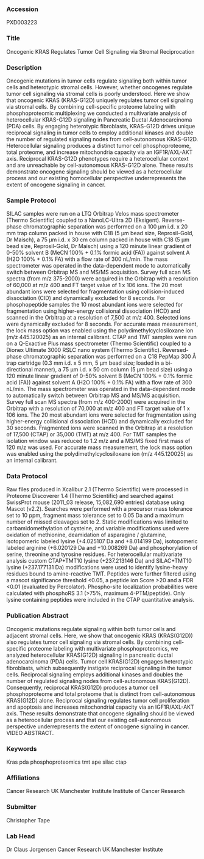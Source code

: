 ### Accession
PXD003223

### Title
Oncogenic KRAS Regulates Tumor Cell Signaling via Stromal Reciprocation

### Description
Oncogenic mutations in tumor cells regulate signaling both within tumor cells and heterotypic stromal cells. However, whether oncogenes regulate tumor cell signaling via stromal cells is poorly understood. Here we show that oncogenic KRAS (KRAS-G12D) uniquely regulates tumor cell signaling via stromal cells. By combining cell-specific proteome labeling with phosphoproteomic multiplexing we conducted a multivariate analysis of heterocellular KRAS-G12D signaling in Pancreatic Ductal Adenocarcinoma (PDA) cells. By engaging heterotypic fibroblasts, KRAS-G12D drives unique reciprocal signaling in tumor cells to employ additional kinases and double the number of regulated signaling nodes from cell-autonomous KRAS-G12D. Heterocellular signaling produces a distinct tumor cell phosphoproteome, total proteome, and increase mitochondria capacity via an IGF1R/AXL-AKT axis. Reciprocal KRAS-G12D phenotypes require a heterocellular context and are unreachable by cell-autonomous KRAS-G12D alone. These results demonstrate oncogene signaling should be viewed as a heterocellular process and our existing homocellular perspective underrepresents the extent of oncogene signaling in cancer.

### Sample Protocol
SILAC samples were run on a LTQ Orbitrap Velos mass spectrometer (Thermo Scientific) coupled to a NanoLC-Ultra 2D (Eksigent). Reverse-phase chromatographic separation was performed on a 100 µm i.d. x 20 mm trap column packed in house with C18 (5 µm bead size, Reprosil-Gold, Dr Maisch), a 75 µm i.d. x 30 cm column packed in house with C18 (5 µm bead size, Reprosil-Gold, Dr Maisch) using a 120 minute linear gradient of 0-50% solvent B (MeCN 100% + 0.1% formic acid (FA)) against solvent A (H2O 100% + 0.1% FA) with a flow rate of 300 nL/min. The mass spectrometer was operated in the data-dependent mode to automatically switch between Orbitrap MS and MS/MS acquisition. Survey full scan MS spectra (from m/z 375-2000) were acquired in the Orbitrap with a resolution of 60,000 at m/z 400 and FT target value of 1 x 106 ions. The 20 most abundant ions were selected for fragmentation using collision-induced dissociation (CID) and dynamically excluded for 8 seconds. For phosphopeptide samples the 10 most abundant ions were selected for fragmentation using higher-energy collisional dissociation (HCD) and scanned in the Orbitrap at a resolution of 7,500 at m/z 400. Selected ions were dynamically excluded for 8 seconds. For accurate mass measurement, the lock mass option was enabled using the polydimethylcyclosiloxane ion (m/z 445.120025) as an internal calibrant. CTAP and TMT samples were run on a Q-Exactive Plus mass spectrometer (Thermo Scientific) coupled to a Dionex Ultimate 3000 RSLC nano system (Thermo Scientific). Reversed-phase chromatographic separation was performed on a C18 PepMap 300 Å trap cartridge (0.3 mm i.d. x 5 mm, 5 μm bead size; loaded in a bi-directional manner), a 75 μm i.d. x 50 cm column (5 μm bead size) using a 120 minute linear gradient of 0-50% solvent B (MeCN 100% + 0.1% formic acid (FA)) against solvent A (H2O 100% + 0.1% FA) with a flow rate of 300 nL/min. The mass spectrometer was operated in the data-dependent mode to automatically switch between Orbitrap MS and MS/MS acquisition. Survey full scan MS spectra (from m/z 400-2000) were acquired in the Orbitrap with a resolution of 70,000 at m/z 400 and FT target value of 1 x 106 ions. The 20 most abundant ions were selected for fragmentation using higher-energy collisional dissociation (HCD) and dynamically excluded for 30 seconds. Fragmented ions were scanned in the Orbitrap at a resolution of 17,500 (CTAP) or 35,000 (TMT) at m/z 400. For TMT samples the isolation window was reduced to 1.2 m/z and a MS/MS fixed first mass of 120 m/z was used. For accurate mass measurement, the lock mass option was enabled using the polydimethylcyclosiloxane ion (m/z 445.120025) as an internal calibrant.

### Data Protocol
Raw files produced in Xcalibur 2.1 (Thermo Scientific) were processed in Proteome Discoverer 1.4 (Thermo Scientific) and searched against SwissProt mouse (2011_03 release, 15,082,690 entries) database using Mascot (v2.2). Searches were performed with a precursor mass tolerance set to 10 ppm, fragment mass tolerance set to 0.05 Da and a maximum number of missed cleavages set to 2. Static modifications was limited to carbamidomethylation of cysteine, and variable modifications used were oxidation of methionine, deamidation of asparagine / glutamine, isotopomeric labeled lysine (+4.025107 Da and +8.014199 Da), isotopomeric labeled arginine (+6.020129 Da and +10.008269 Da) and phosphorylation of serine, threonine and tyrosine residues. For heterocellular multivariate analysis custom CTAP+TMT10 lysine (+237.213146 Da) and SILAC+TMT10 lysine (+237.177131 Da) modifications were used to identify lysine-heavy residues bound to amine-reactive TMT. Peptides were further filtered using a mascot significance threshold <0.05, a peptide ion Score >20 and a FDR <0.01 (evaluated by Percolator). Phospho-site localization probabilities were calculated with phosphoRS 3.1 (>75%, maximum 4-PTM/peptide). Only lysine containing peptides were included in the CTAP quantitative analysis.

### Publication Abstract
Oncogenic mutations regulate signaling within both tumor cells and adjacent stromal cells. Here, we show that oncogenic KRAS (KRAS(G12D)) also regulates tumor cell signaling via&#xa0;stromal cells. By combining cell-specific proteome&#xa0;labeling with multivariate phosphoproteomics, we analyzed heterocellular KRAS(G12D) signaling in pancreatic ductal adenocarcinoma (PDA) cells. Tumor cell KRAS(G12D) engages heterotypic fibroblasts, which subsequently instigate reciprocal signaling in the tumor cells. Reciprocal signaling employs additional kinases and doubles the number of regulated signaling nodes from cell-autonomous KRAS(G12D). Consequently, reciprocal KRAS(G12D) produces a tumor cell phosphoproteome and total proteome that is distinct from cell-autonomous KRAS(G12D) alone. Reciprocal signaling regulates&#xa0;tumor cell proliferation and apoptosis and increases mitochondrial capacity via an IGF1R/AXL-AKT axis. These results demonstrate that oncogene signaling should be viewed as a heterocellular process and that our existing cell-autonomous perspective underrepresents the extent of oncogene signaling in cancer. VIDEO ABSTRACT.

### Keywords
Kras pda phosphoproteomics tmt ape silac ctap

### Affiliations
Cancer Research UK Manchester Institute
Institute of Cancer Research

### Submitter
Christopher Tape

### Lab Head
Dr Claus Jorgensen
Cancer Research UK Manchester Institute


